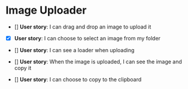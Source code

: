 # Image Uploader

- [] **User story**: I can drag and drop an image to upload it

- [x] **User story**: I can choose to select an image from my folder

- [] **User story**: I can see a loader when uploading

- [] **User story**: When the image is uploaded, I can see the image and copy it

- [] **User story**: I can choose to copy to the clipboard
